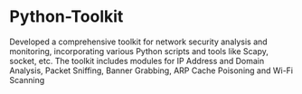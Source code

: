 # Python-Toolkit
Developed a comprehensive toolkit for network security analysis and monitoring, incorporating various Python scripts and tools like Scapy, socket, etc. The toolkit includes modules for IP Address and Domain Analysis, Packet Sniffing, Banner Grabbing, ARP Cache Poisoning and Wi-Fi Scanning
